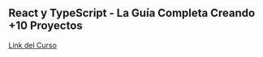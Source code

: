 ## React y TypeScript - La Guía Completa Creando +10 Proyectos

[Link del Curso](https://www.udemy.com/course/react-de-principiante-a-experto-creando-mas-de-10-aplicaciones/)